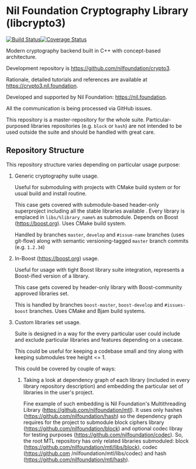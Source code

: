 # Nil Foundation Cryptography Library (libcrypto3)
[![Build Status](https://travis-ci.com/NilFoundation/crypto3.svg?branch=master)](https://travis-ci.com/NilFoundation/crypto3)[![Coverage Status](https://coveralls.io/repos/github/NilFoundation/crypto3/badge.svg?branch=master)](https://coveralls.io/github/NilFoundation/crypto3?branch=master)

Modern cryptography backend built in C++ with concept-based architecture.

Development repository is https://github.com/nilfoundation/crypto3.
 
Rationale, detailed tutorials and references are available at https://crypto3.nil.foundation.
 
Developed and supported by Nil Foundation: https://nil.foundation.

All the communication is being processed via GitHub issues.

This repository is a master-repository for the whole suite. Particular-purposed libraries repositories (e.g. ```block``` or  ```hash```) are not intended to be used outside the suite and should be handled with great care.

## Repository Structure

This repository structure varies depending on particular usage purpose:

1. Generic cryptography suite usage.

    Useful for submoduling with projects with CMake build system or for usual build and install routine.

    This case gets covered with submodule-based header-only superproject including all the stable libraries available
    . Every library is emplaced in ```libs/%library_name%``` as submodule. Depends on Boost (https://boost.org). Uses
     CMake build system. 

    Handled by branches ```master```, ```develop``` and ```#issue-name``` branches (uses git-flow) along with semantic versioning-tagged
 ```master``` branch commits (e.g. ```1.2.34```)  

2. In-Boost (https://boost.org) usage.

    Useful for usage with tight Boost library suite integration, represents a Boost-ified version of a
     library.
     
     This case gets covered by header-only library with Boost-community approved libraries set.
     
     This is handled by branches ```boost-master```, ```boost-develop``` and ```#issues-boost``` branches. Uses CMake and Bjam build systems. 
     
3. Custom libraries set usage. 

    Suite is designed in a way for the every particular user could include and exclude
 particular libraries and features depending on a usecase.
 
    This could be useful for keeping a codebase small and tiny along with keeping submodules tree height <= 1.
 
    This could be covered by couple of ways:
    
    1. Taking a look at dependency graph of each library (included in every library repository description) and
     embedding the particular set of libraries in the user's project.
     
        Fine example of such embedding is Nil Foundation's Multithreading Library (https://github.com/nilfoundation/mtl). 
        It uses only hashes (https://github.com/nilfoundation/hash) so the dependency graph requires for the project
         to submodule block ciphers library (https://github.com/nilfoundation/block) and optional codec libray for
          testing
          purposes (https://github.com/nilfoundation/codec). So, the root MTL repository has only related libraries
           submoduled: block (https://github.com/nilfoundation/mtl/libs/block), codec (https://github.com
           /nilfoundation/mtl/libs/codec) and hash (https://github.com/nilfoundation/mtl/hash).
